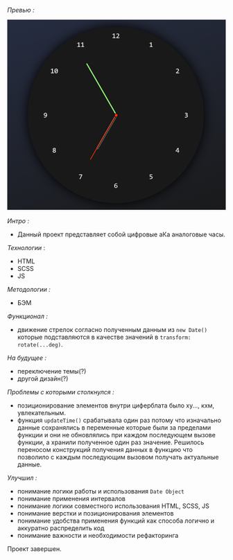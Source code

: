 *Превью :*

![preview](https://github.com/KrepostnoyPunk/analog-clock/blob/main/preview.png?raw=true)

*Интро :*
- Данный проект представляет собой цифровые аКа аналоговые часы.

*Технологии* :
- HTML
- SCSS
- JS

*Методологии :*
- БЭМ

*Функционал :*
- движение стрелок согласно полученным данным из `new Date()` которые подставляются в качестве значений в `transform: rotate(...deg)`.

*На будущее :*
- переключение темы(?)
- другой дизайн(?)

*Проблемы с которыми столкнулся :*
- позиционирование элементов внутри циферблата было ху..., кхм, увлекательным.
- функция `updateTime()` срабатывала один раз потому что изначально данные сохранялись в переменные которые были за пределами функции и они не обновлялись при каждом последующем вызове функции, а хранили полученное один раз значение. Решилось переносом конструкций получения данных в функцию что позволило с каждым последующим вызовом получать актуальные данные.

*Улучшил :*
- понимание логики работы и использования `Date Object`
- понимание применения интервалов
- понимание логики совместного использования HTML, SCSS, JS
- понимание верстки и позиционирования элементов
- понимание удобства применения функций как способа логично и аккуратно распределить код
- понимание важности и необходимости рефакторинга

Проект завершен.
